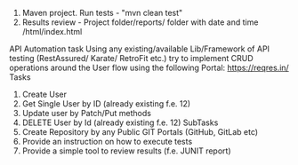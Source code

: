 1) Maven project. Run tests - "mvn clean test"
2) Results review - Project folder/reports/ folder with date and time /html/index.html

API Automation task
Using any existing/available Lib/Framework of API testing (RestAssured/ Karate/
RetroFit etc.) try to implement CRUD operations around the User flow using the
following Portal:
https://reqres.in/
Tasks
1. Create User
2. Get Single User by ID (already existing f.e. 12)
3. Update user by Patch/Put methods
4. DELETE User by Id (already existing f.e. 12)
SubTasks
1. Create Repository by any Public GIT Portals (GitHub, GitLab etc)
2. Provide an instruction on how to execute tests
3. Provide a simple tool to review results (f.e. JUNIT report)
